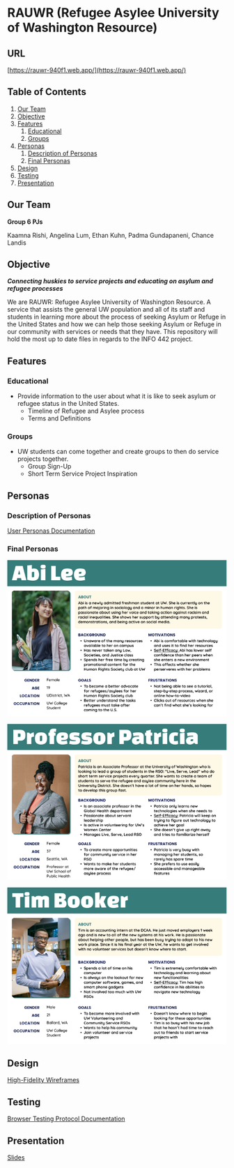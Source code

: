 # RAUWR (Refugee Asylee University of Washington Resource)

## URL
[https://rauwr-940f1.web.app/](https://rauwr-940f1.web.app/)

## Table of Contents
1. [Our Team](#our-team)
2. [Objective](#objective)
3. [Features](#features)
    1. [Educational](#educational)
    2. [Groups](#groups)
4. [Personas](#personas)
    1. [Description of Personas](#description-of-personas)
    2. [Final Personas](#final-personas)
5. [Design](#design)
6. [Testing](#testing)
7. [Presentation](#presentation)

## Our Team
**Group 6 PJs**

Kaamna Rishi, Angelina Lum, Ethan Kuhn, Padma Gundapaneni, Chance Landis

## Objective
***Connecting huskies to service projects and educating on asylum and refugee processes***

We are RAUWR: Refugee Asylee University of Washington Resource. A service that assists the general UW population and all of its staff and students in learning more about the process of seeking Asylum or Refuge in the United States and how we can help those seeking Asylum or Refuge in our community with services or needs that they have.
This repository will hold the most up to date files in regards to the INFO 442 project.

## Features
### Educational
* Provide information to the user about what it is like to seek asylum or refugee status in the United States.
  - Timeline of Refugee and Asylee process
  - Terms and Definitions 
### Groups
* UW students can come together and create groups to then do service projects together.
  - Group Sign-Up
  - Short Term Service Project Inspiration

## Personas

### Description of Personas
[User Personas Documentation](./user_personas/README.md)

### Final Personas
![Abi Lee](./user_personas/abi_persona.png?raw=true "Abi Lee")

![Professor Patricia](./user_personas/pat_persona.png?raw=true "Professor Patricia")

![Tim Booker](./user_personas/tim_persona.png?raw=true "Tim Booker")

## Design 
[High-Fidelity Wireframes](https://www.figma.com/file/hp3cJ6cjIWMy32GNRJUU9y/INFO-442-Wireframes?node-id=33%3A4)

## Testing
[Browser Testing Protocol Documentation](./testing/README.md)

## Presentation
[Slides](https://www.canva.com/design/DAEv6aM_rHU/share/preview?token=-fzLCDkxzqvccRBMmM475g&role=EDITOR&utm_content=DAEv6aM_rHU&utm_campaign=designshare&utm_medium=link&utm_source=sharebutton)
